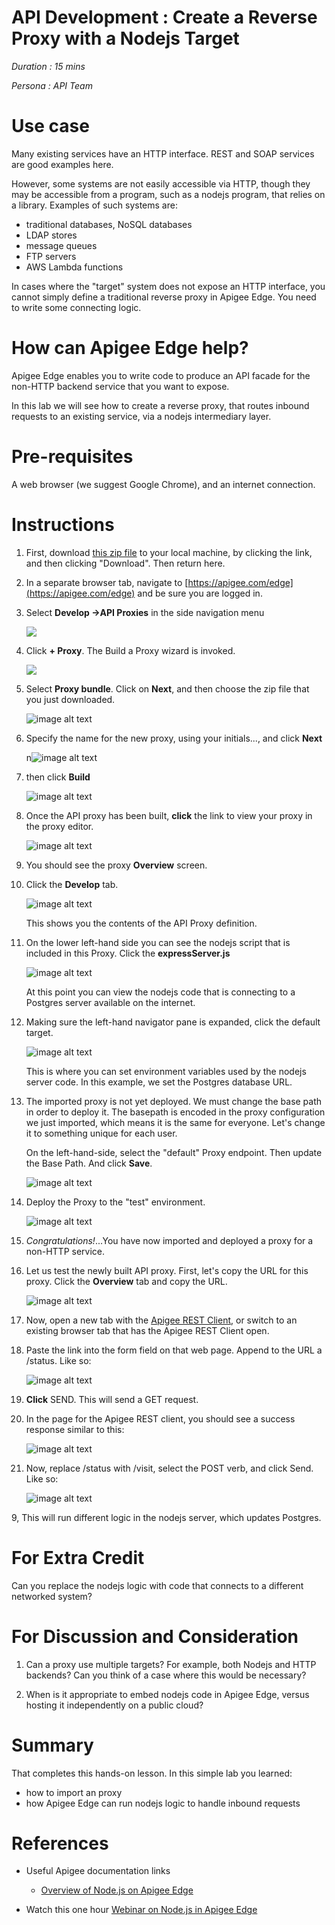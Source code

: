 # API Development : Create a Reverse Proxy with a Nodejs Target

*Duration : 15 mins*

*Persona : API Team*

# Use case

Many existing services have an HTTP interface. REST and SOAP services are good examples here.

However, some systems are not easily accessible via HTTP, though they may be accessible from a program, such as a nodejs program, that relies on a library. Examples of such systems are:

* traditional databases, NoSQL databases
* LDAP stores
* message queues
* FTP servers
* AWS Lambda functions

In cases where the "target" system does not expose an HTTP interface, you cannot simply define a traditional reverse proxy in Apigee Edge. You need to write some connecting logic.  

# How can Apigee Edge help?

Apigee Edge enables you to write code to produce an API facade for the non-HTTP backend service that you want to expose. 

In this lab we will see how to create a reverse proxy, that routes inbound requests to an existing service, via a nodejs intermediary layer.

# Pre-requisites

A web browser (we suggest Google Chrome), and an internet connection. 

# Instructions

1. First, download [this zip file](./code/intro-nodejs-proxy-20170330.zip) to your local machine, by clicking the link, and then clicking "Download". Then return here.

2. In a separate browser tab, navigate to [https://apigee.com/edge](https://apigee.com/edge) and be sure you are logged in.

3. Select **Develop →API Proxies** in the side navigation menu

   ![](./media/Develop-Proxies.gif)

4. Click **+ Proxy**. The Build a Proxy wizard is invoked.

   ![](./media/Plus-New-Proxy.gif)

5. Select **Proxy bundle**. Click on **Next**, and then choose the zip file that you just downloaded.

   ![image alt text](./media/New-Proxy-Import-Bundle-Next.gif)

6. Specify the name for the new proxy, using your initials..., and click **Next**

   n![image alt text](./media/use-your-initials-click-next.png)

7. then click **Build**

   ![image alt text](./media/click-build.png)

8. Once the API proxy has been built, **click** the link to view your proxy in the proxy editor. 

   ![image alt text](./media/view-the-imported-proxy.png)

9. You should see the proxy **Overview** screen. 

9. Click the **Develop** tab.

   ![image alt text](./media/click-the-develop-tab.png)

   This shows you the contents of the API Proxy definition.  

9. On the lower left-hand side you can see
   the nodejs script that is included in this Proxy. Click the **expressServer.js**

   ![image alt text](./media/click-express-server.gif)

   At this point you can view the nodejs code that is connecting to a Postgres server available
   on the internet. 

9. Making sure the left-hand navigator pane is expanded, click the default target.

   ![image alt text](./media/click-default-target.gif)

   This is where you can set environment variables used by the nodejs server code.
   In this example, we set the Postgres database URL. 


9. The imported proxy is not yet deployed. We must change the base path
   in order to deploy it.  The basepath is encoded in the proxy
   configuration we just imported, which means it is the same for
   everyone. Let's change it to something unique for each user.

   On the left-hand-side, select the "default" Proxy endpoint. Then update the Base Path. And click **Save**. 

   ![image alt text](./media/change-the-basepath.gif)

9. Deploy the Proxy to the "test" environment. 

   ![image alt text](./media/deploy-the-proxy.gif)

9. *Congratulations!*...You have now imported and deployed a proxy for a non-HTTP service.

9. Let us test the newly built API proxy. First, let's copy the URL for this proxy.  Click the **Overview** tab and copy the URL. 

   ![image alt text](./media/copy-the-proxy-url.gif)


9. Now, open a new tab with the [Apigee REST Client](https://apigee-rest-client.appspot.com/), or switch to an existing browser tab that has the Apigee REST Client open. 

9. Paste the link into the form field on that web page.  Append to the URL a /status.  Like so:

   ![image alt text](./media/Apigee_Rest_Client-paste-and-click-send.png)

9. **Click** SEND. This will send a GET request.

9. In the page for the Apigee REST client, you should see a success response similar to this:

   ![image alt text](./media/rest-client-good-response.png)


9. Now, replace /status with /visit, select the POST verb, and click Send. Like so:

   ![image alt text](./media/make-a-post-request.gif)

9, This will run different logic in the nodejs server, which updates Postgres. 


# For Extra Credit

Can you replace the nodejs logic with code that connects to a different networked system? 

# For Discussion and Consideration

1. Can a proxy use multiple targets? For example, both Nodejs and HTTP backends?  Can you think of a case where this would be necessary?

2. When is it appropriate to embed nodejs code in Apigee Edge, versus hosting it independently on a public cloud? 


# Summary

That completes this hands-on lesson. In this simple lab you learned:

* how to import an proxy
* how Apigee Edge can run nodejs logic to handle inbound requests

# References

* Useful Apigee documentation links

    * [Overview of Node.js on Apigee Edge](http://docs.apigee.com/api-services/content/overview-nodejs-apigee-edge)

* Watch this one hour [Webinar on Node.js in Apigee Edge](https://youtu.be/u8nkdaURFrU)



